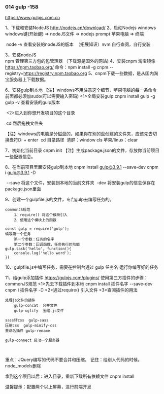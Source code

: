 ### 014   gulp        -158

https://www.gulpjs.com.cn

 1、下载和安装NodeJS
     http://nodejs.cn/download/
 2、启动Nodejs
     windows 
       windows键(开始键) => nodeJS文件 => nodejs prompt
     苹果电脑 => 终端

​	 node -v  查看安装的nodeJS的版本
​      （拓展知识）nvm  自行查阅，自行安装

 3、安装nodeJS   
      npm  管理第三方包的包管理器  （下载源是国外的网站)
 4、安装cnpm  淘宝镜像
      https://npm.taobao.org/
      命令：npm install -g cnpm --registry=https://registry.npm.taobao.org
  5、cnpm下载一些数据，是从国内淘宝服务器上下载数据。       

  6、安装gulp到本地
    【注】windows不用注意这个细节，苹果电脑的每一条命令前面都必须加sudo(可以需要输入密码)
     <1>全局安装gulp
         cnpm install gulp -g
         gulp -v  查看安装的gulp版本

​	 <2>进入到你想开发项目的这个目录

​		cd 然后拖拽文件夹

​        【注】windows的电脑是分磁盘的，如果你在别的盘创建的文件夹，应该先去切换盘符
​         D:  + enter
​         cd 目录路径
​       清屏：window  cls       苹果/linux：clear

  7、初始化当前目录
        cnpm init
    【注】生成package.json的文件，存放你当前项目一些配置信息。

  8、在当前项目里面安装gulp到本地
      cnpm install gulp@3.9.1 --save-dev
      cnpm i gulp@3.9.1 -D

​	  --save  将这个文件，安装到本地的当前文件夹
​      -dev    将安装gulp的信息保存在package.json里面

  9、创建一个gulpfile.js的文件，专门gulp去编写任务的。

```
commonJS规范
    1、require() 将这个模块引入  
    2、使用这个模块上的函数

const gulp = require('gulp');
编写第一个任务
    第一个参数：任务的名字
    第二个参数：回调函数，任务执行的功能
gulp.task('hello', function(){
    console.log('hello word');
})
```



  10、gulpfile.js中编写任务，需要在控制台通过
       gulp 任务名   运行你编写好的任务

  11、给gulp添加插件
     https://gulpjs.com/plugins/
     使用第三方插件的步骤：
        commonJS规范
      <1>先去下载插件到本地
           cnpm install 插件名字 --save-dev
           cnpm i 插件名字 -D
      <2>通过require() 引入文件
      <3>查阅插件的用法     

```
处理js文件的插件
    gulp-concat  合并文件
    gulp-uglify  压缩.js文件

sass转css  gulp-sass
压缩css  gulp-minify-css
重命名插件 gulp-rename

gulp-connect 启动一个服务器

```



​              

  重点：JQuery编写的代码不要合并和压缩。
  记住：给别人代码的时候，node_models删除

拿到这个项目以后：进入目录，重新下载所有依赖文件 cnpm install

温馨提示：配置两个以上屏幕，进行前端开发